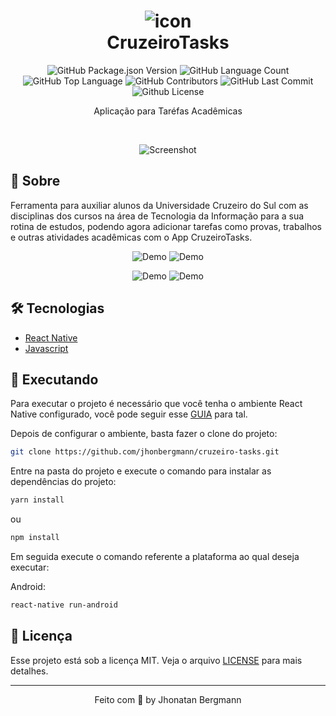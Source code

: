 <h1 align="center">
  <img src="android/app/src/main/res/drawable-hdpi/icon.png" alt="icon" >
  <br>
  CruzeiroTasks
  <br>
</h1>

<p align="center">
  <img alt="GitHub Package.json Version" src="https://img.shields.io/github/package-json/v/JhonatanBergmann/CruzeiroTasks" />
  <img alt="GitHub Language Count" src="https://img.shields.io/github/languages/count/JhonatanBergmann/CruzeiroTasks" />
  <img alt="GitHub Top Language" src="https://img.shields.io/github/languages/top/JhonatanBergmann/CruzeiroTasks" />
  <img alt="GitHub Contributors" src="https://img.shields.io/github/contributors/JhonatanBergmann/CruzeiroTasks" />
  <img alt="GitHub Last Commit" src="https://img.shields.io/github/last-commit/JhonatanBergmann/CruzeiroTasks" />
  <img alt="Github License" src="https://img.shields.io/github/license/JhonatanBergmann/CruzeiroTasks" />
</p>

<p align="center">Aplicação para Taréfas Acadêmicas</p>

<br>

<p align="center">
  <img src="github/screenshot.png" alt="Screenshot" >
</p>


## 📅 Sobre

Ferramenta para auxiliar alunos da Universidade Cruzeiro do Sul com as disciplinas dos cursos na área de Tecnologia da Informação para a sua rotina de estudos, podendo agora adicionar tarefas como provas, trabalhos e outras atividades acadêmicas com o App CruzeiroTasks.

<p align="center">
  <img src="github/gifhome.gif" alt="Demo" >
  <img src="github/giffilter.gif" alt="Demo" >
</p>
<p align="center">
  <img src="github/gifremove.gif" alt="Demo" >
  <img src="github/gifadd.gif" alt="Demo" >
</p>

## 🛠 Tecnologias
- [React Native](https://facebook.github.io/react-native/)
- [Javascript](https://devdocs.io/javascript/)

## 📱 Executando 

Para executar o projeto é necessário que você tenha o ambiente React Native configurado, você pode seguir esse [GUIA](https://reactnative.dev/docs/environment-setup) para tal.

Depois de configurar o ambiente, basta fazer o clone do projeto:

```sh
git clone https://github.com/jhonbergmann/cruzeiro-tasks.git
```

Entre na pasta do projeto e execute o comando para instalar as dependências do projeto:

```sh
yarn install
```
ou
```sh
npm install
```

Em seguida execute o comando referente a plataforma ao qual deseja executar:

Android:

```sh
react-native run-android
```

## 📝 Licença

Esse projeto está sob a licença MIT. Veja o arquivo [LICENSE](LICENSE) para mais detalhes.

---

<p align="center">
 Feito com 💜 by Jhonatan Bergmann
</p>
